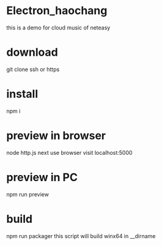 # Electron_haochang
this is a demo for cloud music of neteasy
# download
git clone ssh or https
# install
npm i
# preview in browser
node http.js 
next use browser visit localhost:5000
# preview in PC
npm run preview
# build
npm run packager
this script will build winx64 in __dirname
